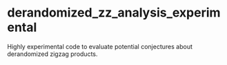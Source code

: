 # derandomized_zz_analysis_experimental
Highly experimental code to evaluate potential conjectures about derandomized zigzag products.
